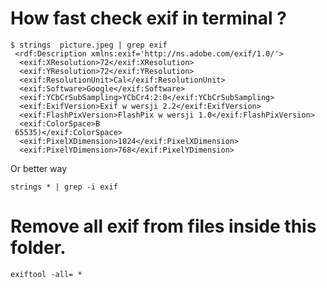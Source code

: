 



# How fast check exif in terminal ?


```
$ strings  picture.jpeg | grep exif
 <rdf:Description xmlns:exif='http://ns.adobe.com/exif/1.0/'>
  <exif:XResolution>72</exif:XResolution>
  <exif:YResolution>72</exif:YResolution>
  <exif:ResolutionUnit>Cal</exif:ResolutionUnit>
  <exif:Software>Google</exif:Software>
  <exif:YCbCrSubSampling>YCbCr4:2:0</exif:YCbCrSubSampling>
  <exif:ExifVersion>Exif w wersji 2.2</exif:ExifVersion>
  <exif:FlashPixVersion>FlashPix w wersji 1.0</exif:FlashPixVersion>
  <exif:ColorSpace>B
 65535)</exif:ColorSpace>
  <exif:PixelXDimension>1024</exif:PixelXDimension>
  <exif:PixelYDimension>768</exif:PixelYDimension>
```

Or better way

```
strings * | grep -i exif
```


# Remove all exif from files inside this folder.

```
exiftool -all= *
```
